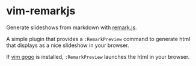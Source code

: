 # vim-remarkjs
Generate slideshows from markdown with [remark.js](https://github.com/gnab/remark).

A simple plugin that provides a `:RemarkPreview` command to generate html that displays as a nice slideshow in your browser.

If [vim gogo](https://github.com/idbrii/vim-gogo) is installed, `:RemarkPreview` launches the html in your browser.

